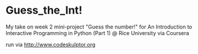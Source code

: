 # Guess_the_Int!

My take on week 2 mini-project "Guess the number!" 
for An Introduction to Interactive Programming in Python (Part 1) 
@ Rice University via Coursera

run via http://www.codeskulptor.org